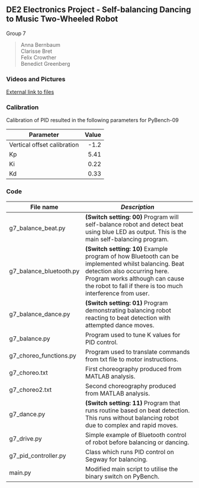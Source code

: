 ## DE2 Electronics Project - Self-balancing Dancing to Music Two-Wheeled Robot

Group 7  
> Anna Bernbaum  
> Clarisse Bret  
> Felix Crowther  
> Benedict Greenberg

### Videos and Pictures

[External link to files](http://bit.ly/DE2-EPSD-G7-MEDIA)

### Calibration

Calibration of PID resulted in the following parameters for PyBench-09

Parameter | Value
--- | ---:
Vertical offset calibration | -1.2
Kp | 5.41
Ki | 0.22
Kd | 0.33

### Code 

File name | *Description*
--- | ---
g7_balance_beat.py | **(Switch setting: 00)** Program will self-balance robot and detect beat using blue LED as output. This is the main self-balancing program.
g7_balance_bluetooth.py | **(Switch setting: 10)** Example program of how Bluetooth can be implemented whilst balancing. Beat detection also occurring here. Program works although can cause the robot to fall if there is too much interference from user.
g7_balance_dance.py | **(Switch setting: 01)** Program demonstrating balancing robot reacting to beat detection with attempted dance moves.
g7_balance.py | Program used to tune K values for PID control.
g7_choreo_functions.py | Program used to translate commands from txt file to motor instructions.
g7_choreo.txt | First choreography produced from MATLAB analysis.
g7_choreo2.txt | Second choreography produced from MATLAB analysis.
g7_dance.py | **(Switch setting: 11)** Program that runs routine based on beat detection. This runs without balancing robot due to complex and rapid moves.
g7_drive.py | Simple example of Bluetooth control of robot before balancing or dancing.
g7_pid_controller.py | Class which runs PID control on Segway for balancing.
main.py | Modified main script to utilise the binary switch on PyBench.
